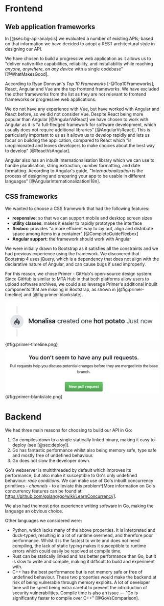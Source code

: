 # Frontend

## Web application frameworks

In [@sec:bg-api-analysis] we evaluated a number of existing APIs; based on that information we have decided to adopt a REST architectural style in designing our API.

We have chosen to build a progressive web application as it allows us to "deliver native-like capabilities, reliability, and installability while reaching _anyone, anywhere, on any device_ with a single codebase" [@WhatMakesGood].

According to Ryan Donovan's _Top 10 Frameworks_ [-@Top10Frameworks], React, Angular and Vue are the top frontend frameworks. We have excluded the other frameworks from the list as they are not relevant to frontend frameworks or progressive web applications.

We do not have any experience with Vue, but have worked with Angular and React before, so we did not consider Vue. Despite React being more popular than Angular [@AngularVsReact] we have chosen to work with Angular as it is "a full-fledged framework for software development, which usually does not require additional libraries" [@AngularVsReact]. This is particularly important to us as it allows us to develop rapidly and lets us focus on building the application, compared to React which "is unopinionated and leaves developers to make choices about the best way to develop" [@ReactVsAngular].

Angular also has an inbuilt internationalisation library which we can use to handle pluralisation, string extraction, number formatting, and date formatting. According to Angular's guide, "_Internationalization_ is the process of designing and preparing your app to be usable in different languages" [@AngularInternationalizationI18n].

## CSS frameworks

We wanted to choose a CSS framework that had the following features:

- **responsive**: so that we can support mobile and desktop screen sizes
- **utility classes**: makes it easier to rapidly prototype the interface
- **flexbox**: provides "a more efficient way to lay out, align and distribute space among items in a container" [@CompleteGuideFlexbox]
- **Angular support**: the framework should work with Angular

We were initially drawn to Bootstrap as it satisfies all the constraints and we had previous experience using the framework. We discovered that Bootstrap 4 uses jQuery, which is a dependency that does not align with the declarative nature of Angular, and can cause bugs if used improperly.

For this reason, we chose Primer - GitHub's open-source design system. Since GitHub is similar to MTA Hub in that both platforms allow users to upload software archives, we could also leverage Primer's additional inbuilt components that are missing in Bootstrap, as shown in [@fig:primer-timeline] and [@fig:primer-blankslate].

!["The `TimelineItem` component is used to display items on a vertical timeline, connected by `TimelineItem-badge` elements." [@TimelinePrimerCSS]](chapters/30-impl/assets/primer-timeline.png){#fig:primer-timeline.png}

!["Blankslates are for when there is a lack of content within a page or section. Use them as placeholders to tell users why something isn't there." [@BlankslatePrimerCSS]](chapters/30-impl/assets/primer-blankslate.png){#fig:primer-blankslate.png}

# Backend

We had three main reasons for choosing to build our API in Go:

1. Go compiles down to a single statically linked binary, making it easy to deploy (see [@sec:deploy]).
2. Go has fantastic performance whilst also being memory safe, type safe and mostly free of undefined behaviour.
3. Go does not slow the developer down.

Go's webserver is multithreaded by default which improves its performance, but also make it susceptible to Go's only undefined behaviour: _race conditions_. We can make use of Go's inbuilt concurrency primitives - _channels_ - to alleviate this problem^[More information on Go's concurrency features can be found at: https://github.com/golang/go/wiki/LearnConcurrency].

We also had the most prior experience writing software in Go, making the language an obvious choice.

Other languages we considered were:

- Python, which lacks many of the above properties. It is interpreted and duck-typed, resulting in a lot of runtime overhead, and therefore poor performance. Whilst it is the fastest to write and does not need compiling, the lack of static typing makes it susceptible to runtime errors which could easily be resolved at compile time.
- Rust can be statically linked and has better performance than Go, but it is slow to write and compile, making it difficult to build and experiment with.
- C++ has the best performance but is not memory safe or free of undefined behaviour. These two properties would make the backend at risk of being vulnerable through memory exploits. A lot of developer time will be spent being extra careful to prevent the introduction of security vulnerabilities. Compile time is also an issue — "Go is significantly faster to compile over C++" [@GoVsComparison].
